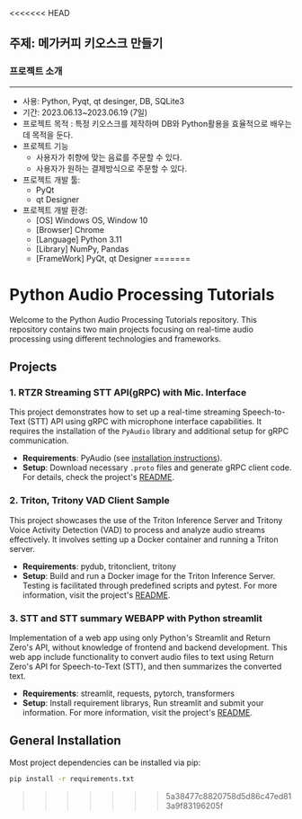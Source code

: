 <<<<<<< HEAD
## 주제: 메가커피 키오스크 만들기
### 프로젝트 소개
---
+ 사용: Python, Pyqt, qt desinger, DB, SQLite3
+ 기간: 2023.06.13~2023.06.19 (7일)
+ 프로젝트 목적 : 특정 키오스크를 제작하며 DB와 Python활용을 효율적으로 배우는데 목적을 둔다. 
+ 프로젝트 기능
  + 사용자가 취향에 맞는 음료를 주문할 수 있다.
  + 사용자가 원하는 결제방식으로 주문할 수 있다.
+ 프로젝트 개발 툴:
  + PyQt
  + qt Designer
+ 프로젝트 개발 환경:
  + [OS] Windows OS, Window 10
  + [Browser] Chrome
  + [Language] Python 3.11
  + [Library] NumPy, Pandas
  + [FrameWork] PyQt, qt Designer
=======
# Python Audio Processing Tutorials

Welcome to the Python Audio Processing Tutorials repository. This repository contains two main projects focusing on real-time audio processing using different technologies and frameworks.

## Projects

### 1. RTZR Streaming STT API(gRPC) with Mic. Interface

This project demonstrates how to set up a real-time streaming Speech-to-Text (STT) API using gRPC with microphone interface capabilities. It requires the installation of the `PyAudio` library and additional setup for gRPC communication.

- **Requirements**: PyAudio (see [installation instructions](https://pypi.org/project/PyAudio/)).
- **Setup**: Download necessary `.proto` files and generate gRPC client code. For details, check the project's [README](./python-stt-sample/).

### 2. Triton, Tritony VAD Client Sample

This project showcases the use of the Triton Inference Server and Tritony Voice Activity Detection (VAD) to process and analyze audio streams effectively. It involves setting up a Docker container and running a Triton server.

- **Requirements**: pydub, tritonclient, tritony
- **Setup**: Build and run a Docker image for the Triton Inference Server. Testing is facilitated through predefined scripts and pytest. For more information, visit the project's [README](./tritony-sample/).

### 3. STT and STT summary WEBAPP with Python streamlit

Implementation of a web app using only Python's Streamlit and Return Zero's API, without knowledge of frontend and backend development. This web app include functionality to convert audio files to text using Return Zero's API for Speech-to-Text (STT), and then summarizes the converted text.

- **Requirements**: streamlit, requests, pytorch, transformers
- **Setup**: Install requirement librarys, Run streamlit and submit your information. For more information, visit the project's [README](./streamlit-webapp/).



## General Installation

Most project dependencies can be installed via pip:

```bash
pip install -r requirements.txt
```
>>>>>>> 5a38477c8820758d5d86c47ed813a9f83196205f
